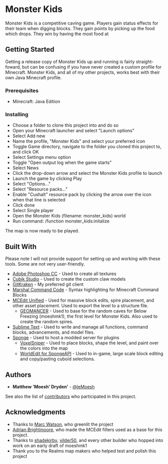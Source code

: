 # Monster Kids

Monster Kids is a competitive caving game. Players gain status effects for their team when digging blocks. They gain points by picking up the food which drops. They win by having the most food at 

## Getting Started

Getting a release copy of Monster Kids up and running is fairly straight-foward, but can be confusing if you have never created a custom profile for Minecraft. Monster Kids, and all of my other projects, works best with their own Java Minecraft profile.


### Prerequisites

* Minecraft: Java Edition

### Installing

* Choose a folder to clone this project into and do so
* Open your Minecraft launcher and select "Launch options"
* Select Add new
* Name the profile, "Monster Kids" and select your preferred icon
* Toggle Game directory, navigate to the folder you cloned this project to, and click OK
* Select Settings menu option
* Toggle "Open output log when the game starts"
* Select News
* Click the drop-down arrow and select the Monster Kids profile to launch
* Launch the game by clicking Play
* Select "Options..."
* Select "Resource packs..."
* Enable "Cushalt" resource pack by clicking the arrow over the icon when that line is selected
* Click done
* Select Single player
* Open the Monster Kids (filename: monster_kids) world
* Run command: /function monster_kids:initalize

The map is now ready to be played.

## Built With

Please note I will not provide support for setting up and working with these tools. Some are not very user-friendly.

* [Adobe Photoshop CC](http://www.adobe.com/products/photoshop.html) - Used to create all textures
* [Cubik Studio](https://cubik.studio/) - Used to create the custom claw models
* [GitKraken](https://www.gitkraken.com/) - My preferred git client
* [Marshal Command Code](https://github.com/42iscool42/MCC) - Syntax highlighting for Minecraft Command Blocks
* [MCEdit Unified](https://www.mcedit-unified.net/) - Used for massive block edits, spire placement, and other asset placement. Used to export the level to a structure file.
	* [GEOMANCER](http://www.brightmoore.net/mcedit-filters-1/geomancer) - Used to base for the random caves for Below Freezing (moeshmk1), the first level for Monster Kids. Also used to create the random spires.
* [Sublime Text](https://www.sublimetext.com/3) - Used to write and manage all functions, command blocks, advancements, and model files.
* [Sponge](https://www.spongepowered.org/) - Used to host a modded server for plugins
	* [VoxelSniper](https://forums.spongepowered.org/t/voxelsniper-long-range-terrain-editing-v8-0-0-1-8-9-1-10-2/10695) - Used to place blocks, shape the level, and paint over the colors into the map
	* [WorldEdit for SpongeAPI](https://forums.spongepowered.org/t/worldedit-for-spongeapi/13361) - Used to in-game, large scale block editing and copy/pasting cuboid selections.

## Authors

* **Matthew 'Moesh' Dryden'** - [@leMoesh](http://twitter.com/leMoesh)

See also the list of [contributors](https://github.com/Moesh/monster-kids/graphs/contributors) who participated in this project.

## Acknowledgments

* Thanks to [Marc Watson](http://twitter.com/Marc_IRL), who greenlit the project
* [Adrian Brightmoore](https://twitter.com/abrightmoore), who made the MCEdit filters used as a base for this project.
* Thanks to [shadekirby](https://twitter.com/shadekirby321), [vilder50](https://twitter.com/vilder50), and every other builder who hopped into work on an early draft of moeshmk1
* Thank you to the Realms map makers who helped test and polish this project

